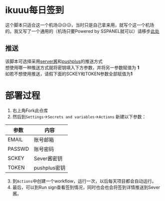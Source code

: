 # ikuuu每日签到

这个脚本只适合这一个机场😥😥😥，当时只是自己拿来用，就写个这一个机场的。我又写了一个通用的（机场只要Powered by SSPANEL就可以）请移步<a href = 'https://github.com/bighammer-link/jichang_checkin'>此处</a>
## 推送
  该脚本可选择采用<a href='https://sct.ftqq.com/'>server酱</a>和<a href = 'https://www.pushplus.plus/'>pushplus</a>的推送方式
  <br/>想使用哪一种推送方式就将密钥填入下方参数，并将另一参数赋值为 <b>1</b>
  <br/>如若不想使用推送，请假下面的SCKEY和TOKEN参数全部赋值为<b>1</b>
  

# 部署过程
 
1. 右上角Fork此仓库
2. 然后到`Settings`→`Secrets and variables`→`Actions` 新建以下参数：

| 参数   |  内容  | 
| ------------ |  ------------ |
| EMAIL  |  账号邮箱  |
| PASSWD |  账号密码  |
| SCKEY  |  Sever酱密钥  |
| TOKEN  |  pushplus密钥  |

3. 到`Actions`中创建一个workflow，运行一次，以后每天项目都会自动运行。
4. 最后，可以到Run sign查看签到情况，同时也会也会将签到详情推送到Sever酱。
